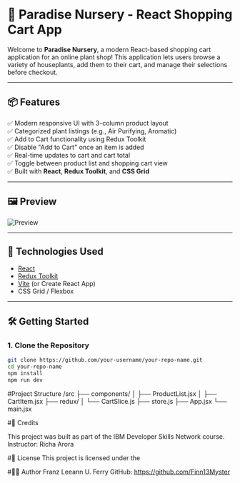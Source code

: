 # 🌿 Paradise Nursery - React Shopping Cart App

Welcome to **Paradise Nursery**, a modern React-based shopping cart application for an online plant shop! This application lets users browse a variety of houseplants, add them to their cart, and manage their selections before checkout.

---

## 📦 Features

✅ Modern responsive UI with 3-column product layout  
✅ Categorized plant listings (e.g., Air Purifying, Aromatic)  
✅ Add to Cart functionality using Redux Toolkit  
✅ Disable "Add to Cart" once an item is added  
✅ Real-time updates to cart and cart total  
✅ Toggle between product list and shopping cart view  
✅ Built with **React**, **Redux Toolkit**, and **CSS Grid**

---

## 🖼️ Preview

![Preview](https://user-images.githubusercontent.com/your-github/your-preview.png)

---

## 🚀 Technologies Used

- [React](https://reactjs.org/)
- [Redux Toolkit](https://redux-toolkit.js.org/)
- [Vite](https://vitejs.dev/) (or Create React App)
- CSS Grid / Flexbox

---

## 🛠️ Getting Started

### 1. Clone the Repository
```bash
git clone https://github.com/your-username/your-repo-name.git
cd your-repo-name
npm install
npm run dev
```
#Project Structure
/src
 ├── components/
 │    ├── ProductList.jsx
 │    ├── CartItem.jsx
 ├── redux/
 │    └── CartSlice.js
 ├── store.js
 ├── App.jsx
 └── main.jsx

 
#🙌 Credits
 
This project was built as part of the IBM Developer Skills Network course.
Instructor: Richa Arora

#📃 License
This project is licensed under the <MIT License.>

#👨‍💻 Author
Franz Leeann U. Ferry
GitHub: https://github.com/Finn13Myster
